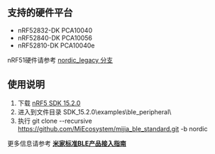 ## 支持的硬件平台

- nRF52832-DK PCA10040
- nRF52840-DK PCA10056
- nRF52810-DK PCA10040e

nRF51硬件请参考 [nordic_legacy 分支](https://github.com/MiEcosystem/mijia_ble_standard/tree/nordic_legacy)

## 使用说明

1. 下载  [nRF5 SDK 15.2.0](https://www.nordicsemi.com/Software-and-Tools/Software/nRF5-SDK/Download#infotabs)
2. 进入到文件目录 SDK_15.2.0\examples\ble_peripheral\
3. 执行 git clone --recursive https://github.com/MiEcosystem/mijia_ble_standard.git -b nordic

更多信息请参考 [**米家标准BLE产品接入指南**](https://github.com/MiEcosystem/miio_open/blob/master/ble/02-标准BLE接入开发.md)
